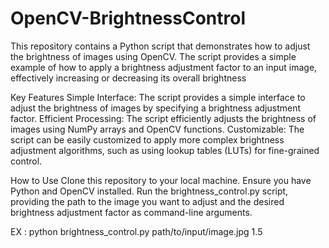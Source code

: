 # OpenCV-BrightnessControl
This repository contains a Python script that demonstrates how to adjust the brightness of images using OpenCV. The script provides a simple example of how to apply a brightness adjustment factor to an input image, effectively increasing or decreasing its overall brightness

Key Features
Simple Interface: The script provides a simple interface to adjust the brightness of images by specifying a brightness adjustment factor.
Efficient Processing: The script efficiently adjusts the brightness of images using NumPy arrays and OpenCV functions.
Customizable: The script can be easily customized to apply more complex brightness adjustment algorithms, such as using lookup tables (LUTs) for fine-grained control.

How to Use
Clone this repository to your local machine.
Ensure you have Python and OpenCV installed.
Run the brightness_control.py script, providing the path to the image you want to adjust and the desired brightness adjustment factor as command-line arguments.

EX : python brightness_control.py path/to/input/image.jpg 1.5
